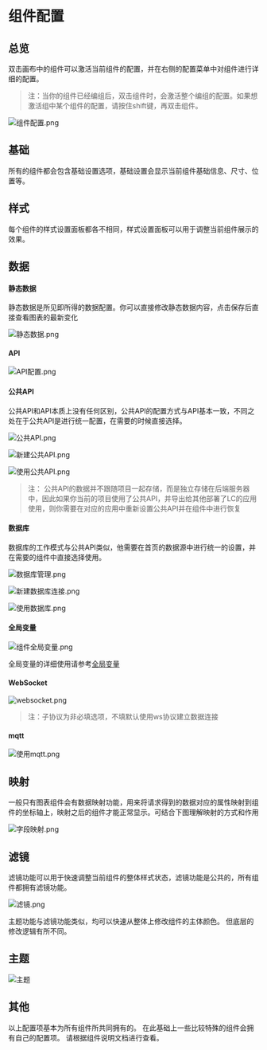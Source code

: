 # 组件配置

## 总览

双击画布中的组件可以激活当前组件的配置，并在右侧的配置菜单中对组件进行详细的配置。

> 注：当你的组件已经编组后，双击组件时，会激活整个编组的配置。如果想激活组中某个组件的配置，请按住shift键，再双击组件。

![组件配置.png](组件配置.png)

## 基础

所有的组件都会包含基础设置选项，基础设置会显示当前组件基础信息、尺寸、位置等。

## 样式

每个组件的样式设置面板都各不相同，样式设置面板可以用于调整当前组件展示的效果。

## 数据

#### 静态数据

静态数据是所见即所得的数据配置。你可以直接修改静态数据内容，点击保存后直接查看图表的最新变化

![静态数据.png](静态数据.png)

#### API

![API配置.png](API配置.png)

#### 公共API

公共API和API本质上没有任何区别，公共API的配置方式与API基本一致，不同之处在于公共API是进行统一配置，在需要的时候直接选择。

![公共API.png](公共API.png)

![新建公共API.png](新建公共API.png)

![使用公共API.png](使用公共API.png)

> 注： 公共API的数据并不跟随项目一起存储，而是独立存储在后端服务器中，因此如果你当前的项目使用了公共API，并导出给其他部署了LC的应用使用，则你需要在对应的应用中重新设置公共API并在组件中进行恢复

#### 数据库

数据库的工作模式与公共API类似，他需要在首页的数据源中进行统一的设置，并在需要的组件中直接选择使用。

![数据库管理.png](数据库管理.png)

![新建数据库连接.png](新建数据库连接.png)

![使用数据库.png](使用数据库.png)

#### 全局变量

![组件全局变量.png](组件全局变量.png)

全局变量的详细使用请参考[全局变量](/functions/main_desiner/global_variable)

#### WebSocket

![websocket.png](websocket.png)

> 注：子协议为非必填选项，不填默认使用ws协议建立数据连接

#### mqtt

![使用mqtt.png](使用mqtt.png)

## 映射

一般只有图表组件会有数据映射功能，用来将请求得到的数据对应的属性映射到组件的坐标轴上，映射之后的组件才能正常显示。可结合下图理解映射的方式和作用

![字段映射.png](字段映射.png)

## 滤镜

滤镜功能可以用于快速调整当前组件的整体样式状态，滤镜功能是公共的，所有组件都拥有滤镜功能。

![滤镜.png](滤镜.png)

主题功能与滤镜功能类似，均可以快速从整体上修改组件的主体颜色。 但底层的修改逻辑有所不同。

## 主题

![主题](主题.png)

## 其他

以上配置项基本为所有组件所共同拥有的。 在此基础上一些比较特殊的组件会拥有自己的配置项。 请根据组件说明文档进行查看。